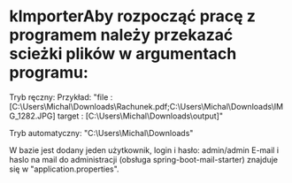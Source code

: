 # kImporterAby rozpocząć pracę z programem należy przekazać scieżki plików w argumentach programu:

Tryb ręczny: Przykład: "file :[C:\Users\Michal\Downloads\Rachunek.pdf;C:\Users\Michal\Downloads\IMG_1282.JPG] target : [C:\Users\Michal\Downloads\output]"

Tryb automatyczny: "C:\Users\Michal\Downloads"

W bazie jest dodany jeden użytkownik, login i hasło: admin/admin E-mail i haslo na mail do administracji (obsługa spring-boot-mail-starter) znajduje się w "application.properties".
